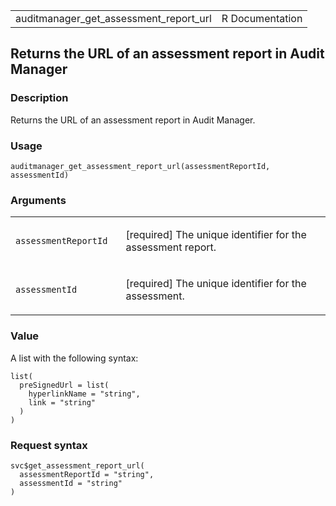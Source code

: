 <table style="width: 100%;">
<tbody>
<tr class="odd">
<td>auditmanager_get_assessment_report_url</td>
<td style="text-align: right;">R Documentation</td>
</tr>
</tbody>
</table>

## Returns the URL of an assessment report in Audit Manager

### Description

Returns the URL of an assessment report in Audit Manager.

### Usage

    auditmanager_get_assessment_report_url(assessmentReportId, assessmentId)

### Arguments

<table>
<colgroup>
<col style="width: 35%" />
<col style="width: 65%" />
</colgroup>
<tbody>
<tr class="odd">
<td><code
id="auditmanager_get_assessment_report_url_:_assessmentReportId">assessmentReportId</code></td>
<td><p>[required] The unique identifier for the assessment
report.</p></td>
</tr>
<tr class="even">
<td><code
id="auditmanager_get_assessment_report_url_:_assessmentId">assessmentId</code></td>
<td><p>[required] The unique identifier for the assessment.</p></td>
</tr>
</tbody>
</table>

### Value

A list with the following syntax:

    list(
      preSignedUrl = list(
        hyperlinkName = "string",
        link = "string"
      )
    )

### Request syntax

    svc$get_assessment_report_url(
      assessmentReportId = "string",
      assessmentId = "string"
    )
